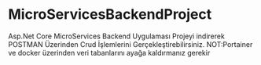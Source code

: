 # MicroServicesBackendProject
Asp.Net Core MicroServices Backend Uygulaması
Projeyi indirerek POSTMAN Üzerinden Crud İşlemlerini Gerçekleştirebilirsiniz.
NOT:Portainer ve docker üzerinden veri tabanlarını ayağa kaldırmanız gerekir


